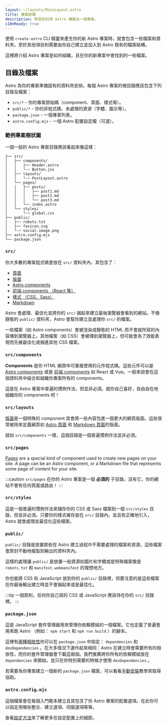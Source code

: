 ```yaml
---
layout: ~/layouts/MainLayout.astro
title: 專案結構
description: 學習如何用 Astro 構築出一個專案。
i18nReady: true
---
```


使用 `create-astro` CLI 精靈來產生你的新 Astro 專案時，就會包含一些檔案和資料夾。至於其他項目則需要由你自己建立並加入到 Astro 既有的檔案結構。

這裡將介紹 Astro 專案是如何組織，且在你的新專案中會找到的一些檔案。

## 目錄及檔案

Astro 為你的專案準備固有的資料夾安排。每個 Astro 專案的根目錄應該包含下列目錄及檔案：

- `src/*` - 你的專案原始碼（component、頁面、樣式等）。
- `public/*` - 你的非程式碼、未處理的資源（字體、圖示等）。
- `package.json` - 一個專案列表。
- `astro.config.mjs` - 一個 Astro 配置設定檔（可選）。

### 範例專案樹狀圖

一個一般的 Astro 專案目錄應該看起來像這樣：

```
├── src/
│   ├── components/
│   │   ├── Header.astro
│   │   └-─ Button.jsx
│   ├── layouts/
│   │   └-─ PostLayout.astro
│   └── pages/
│   │   ├── posts/
│   │   │   ├── post1.md
│   │   │   ├── post2.md
│   │   │   └── post3.md
│   │   └── index.astro
│   └── styles/
│       └-─ global.css
├── public/
│   ├── robots.txt
│   ├── favicon.svg
│   └-─ social-image.png
├── astro.config.mjs
└── package.json

```

### `src/`

你大多數的專案程式碼會放在 `src/` 資料夾內，其包含了：

- [頁面](/zh-tw/core-concepts/astro-pages/)
- [版面](/zh-tw/core-concepts/layouts/)
- [Astro components](/zh-tw/core-concepts/astro-components/)
- [前端 components （React 等）](/zh-tw/core-concepts/framework-components/)
- [樣式 （CSS、Sass）](/zh-tw/guides/styling/)
- [Markdown](/zh-tw/guides/markdown-content/)

Astro 會處理、最佳化並將你的 `src/` 捆起來建立最後瀏覽器會看到的網站。不像靜態的 `public/` 資料夾，Astro 會幫你建立並處理你 `src/` 的檔案。

一些檔案（如 Astro components）會被渲染成靜態的 HTML 而不會就所寫的內容傳到瀏覽器上。其他檔案（如 CSS）會被傳到瀏覽器上，但可能會為了效能表現而先被最佳化或捆進其他 CSS 檔案。

### `src/components`

**Components** 是你 HTML 網頁中可重複使用的元件程式碼。這些元件可以是 [Astro components](/zh-tw/core-concepts/astro-components/) 或是 [前端 components](/zh-tw/core-concepts/framework-components/) 如 React 或 Vue。一般來說會在這個資料夾中組合和組織你專案所有的 components。

這是在 Astro 專案中普遍的慣例作法，但並非必須。就你自己喜好，自由自在地組織你的 components 吧！

### `src/layouts`

[版面](/zh-tw/core-concepts/layouts/)是一個特殊的 component 其會將一些內容包進一個更大的網頁版面。這些很常被用來定義網頁如 [Astro 頁面](/zh-tw/core-concepts/astro-pages/) 和 [Markdown 頁面](/zh-tw/guides/markdown-content/)的版面。

就如 `src/components` 一樣，這個目錄是一個普遍慣例作法並非必須。

### `src/pages`

[Pages](/zh-tw/core-concepts/astro-pages/) are a special kind of component used to create new pages on your site. A page can be an Astro component, or a Markdown file that represents some page of content for your site.

:::caution
`src/pages` 在你的 Astro 專案是一個 **必須的** 子目錄。沒有它，你的網站不會有任何頁面或路由！
:::

### `src/styles`

這是一個普遍的慣例作法來儲存你的 CSS 或 Sass 檔案到一個 `src/styles` 目錄，但並非必須。只要你的樣式被存放在 `src/` 目錄內，並且有正確地引入，Astro 就會處理並最佳化這些檔案。

### `public/`

 `public/` 目錄是放置那些在 Astro 建立過程中不需要處理的檔案和資源。這些檔案會原封不動地複製到輸出的資料夾內。

這樣的處理讓 `public/` 是放置一般資源如圖片和字體或是特殊檔案像是 `robots.txt` 和 `manifest.webmanifest` 的理想地方。

你也能將 CSS 和 JavaScript 放到你的 `public/` 目錄裡，但要注意的是這些檔案在你最後輸出建立時並不會捆起來或是最佳化。

:::tip
一個原則，任何你自己寫的 CSS 或 JavaScript 應該待在你的 `src/` 目錄裡。
:::

### `package.json`

這是 JavaScript 套件管理器用來管理你依賴模組的一個檔案。它也定義了普遍會用來跑 Astro （例如： `npm start` 和 `npm run build` ）的腳本。

這裡有[兩種相依性](https://docs.npmjs.com/specifying-dependencies-and-devdependencies-in-a-package-json-file)你可以在 `package.json` 中指定： `dependencies` 和 `devDependencies` 。在大多情況下運作起來相同：Astro 在建立時會需要所有的相依性，而你的套件管理器會下載這兩個。我們推薦將你所有的依賴模組放在 `dependencies` 來開始，並只在你特別需要的時候才使用 `devDependencies` 。

若需要為你專案建立一個新的 `package.json` 檔案，可以看看[手動安裝](/zh-tw/install/manual/)教學來取得協助。

### `astro.config.mjs`

這個檔案會在每個入門範本建立且其包含了你 Astro 專案的配置選項。在此你可以指定用哪些整合、建立選項、伺服選項等等。

查看[設定方法](/zh-tw/reference/configuration-reference/#article)來了解更多在設定配置上的細節。
